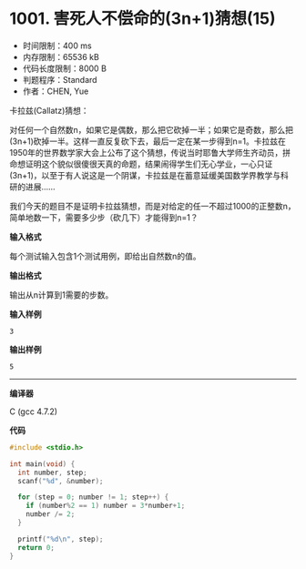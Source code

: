 # 1001. 害死人不偿命的(3n+1)猜想(15)

- 时间限制：400 ms
- 内存限制：65536 kB
- 代码长度限制：8000 B
- 判题程序：Standard
- 作者：CHEN, Yue

卡拉兹(Callatz)猜想：

对任何一个自然数n，如果它是偶数，那么把它砍掉一半；如果它是奇数，那么把(3n+1)砍掉一半。这样一直反复砍下去，最后一定在某一步得到n=1。卡拉兹在1950年的世界数学家大会上公布了这个猜想，传说当时耶鲁大学师生齐动员，拼命想证明这个貌似很傻很天真的命题，结果闹得学生们无心学业，一心只证(3n+1)，以至于有人说这是一个阴谋，卡拉兹是在蓄意延缓美国数学界教学与科研的进展……

我们今天的题目不是证明卡拉兹猜想，而是对给定的任一不超过1000的正整数n，简单地数一下，需要多少步（砍几下）才能得到n=1？

**输入格式**

每个测试输入包含1个测试用例，即给出自然数n的值。

**输出格式**

输出从n计算到1需要的步数。

**输入样例**

```
3
```

**输出样例**

```
5
```

----------

**编译器**

C (gcc 4.7.2)

**代码**

```c
#include <stdio.h>

int main(void) {
  int number, step;
  scanf("%d", &number);

  for (step = 0; number != 1; step++) {
    if (number%2 == 1) number = 3*number+1;
    number /= 2;
  }

  printf("%d\n", step);
  return 0;
}
```
